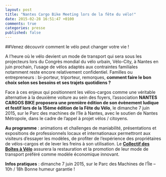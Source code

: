 ```yaml
---
layout: post
title: "Nantes Cargo Bike Meeting lors de la fête du vélo!"
date: 2015-02-28 16:51:47 +0100
comments: true
categories: presse
published: false
---
```


##Venez découvrir comment le vélo peut changer votre vie !


A l’heure où le vélo devient un mode de transport qui sera sous les projecteurs lors du Congrès mondial du vélo urbain, Vélo-City, à Nantes en juin prochain, l’usage de vélos adaptés aux contraintes familiales notamment reste encore relativement confidentiel. Familles ou entrepreneurs : bi-porteur, triporteur, remorques, **comment faire le bon choix selon ses besoins et ses trajets quotidiens ?**

Face à ces enjeux qui positionnent les vélos-cargos comme une véritable alternative à la deuxième voiture au sein des foyers, l’association **NANTES CARGOS BIKE proposera une première édition de son évènement ludique et festif lors de la 15ème édition de la Fête du Vélo**, le dimanche 7 juin 2015, sur le Parc des machines de l’île à Nantes, avec le soutien de Nantes Métropole, dans le cadre de l’appel à projet vélos / citoyens.

**Au programme** : animations et challenges de maniabilité, présentations et expositions de professionnels locaux et internationaux permettront aux visiteurs d’essayer les modèles, de profiter de l’expérience des propriétaires de vélos-cargos et de lever les freins à son utilisation. Le **[Collectif des Boîtes à Vélo]** assurera la restauration et la promotion de leur mode de transport préféré comme modèle économique innovant.

**Infos pratiques** : dimanche 7 juin 2015, sur le Parc des Machines de l’Île – 10h / 18h
Bonne humeur garantie !

[Collectif des Boîtes à Vélo]: https://www.facebook.com/Boitesavelo
